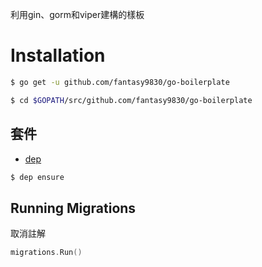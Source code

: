 利用gin、gorm和viper建構的樣板

# Installation
```bash
$ go get -u github.com/fantasy9830/go-boilerplate
```

```bash
$ cd $GOPATH/src/github.com/fantasy9830/go-boilerplate
```

## 套件

* [dep](https://github.com/golang/dep)
```bash
$ dep ensure
```

## Running Migrations
取消註解
```go
migrations.Run()
```


